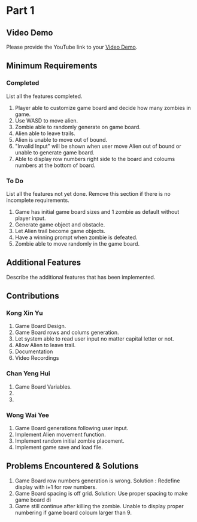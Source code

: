 # Part 1

## Video Demo

Please provide the YouTube link to your [Video Demo](https://youtube.com).

## Minimum Requirements

### Completed

List all the features completed.

1. Player able to customize game board and decide how many zombies in game.
2. Use WASD to move alien.
3. Zombie able to randomly generate on game board.
4. Alien able to leave trails.
5. Alien is unable to move out of bound.
6. "Invalid Input" will be shown when user move Alien out of bound or unable to generate game board.
7. Able to display row numbers right side to the board and coloums numbers at the bottom of board.

### To Do

List all the features not yet done. Remove this section if there is no incomplete requirements.

1. Game has initial game board sizes and 1 zombie as default without player input.
2. Generate game object and obstacle.
3. Let Alien trail become game objects.
4. Have a winning prompt when zombie is defeated.
5. Zombie able to move randomly in the game board.


## Additional Features

Describe the additional features that has been implemented.

## Contributions

### Kong Xin Yu

1. Game Board Design.
2. Game Board rows and colums generation.
3. Let system able to read user input no matter capital letter or not.
4. Allow Alien to leave trail.
5. Documentation 
6. Video Recordings

### Chan Yeng Hui

1. Game Board Variables.
2. 
3. 

### Wong Wai Yee

1. Game Board generations following user input.
2. Implement Alien movement function.
3. Implement random initial zombie placement.
4. Implement game save and load file.

## Problems Encountered & Solutions

1. Game Board row numbers generation is wrong.
Solution : Redefine display with i+1 for row numbers. 
2. Game Board spacing is off grid.
Solution: Use proper spacing to make game board di
3. Game still continue after killing the zombie.
Unable to display proper numbering if game board coloum larger than 9.

